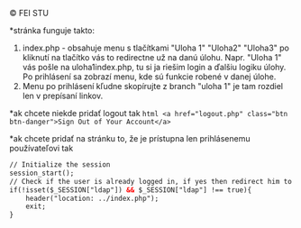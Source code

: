 
©  FEI STU     

*stránka funguje takto: 
1. index.php - obsahuje menu s tlačítkami "Uloha 1" "Uloha2" "Uloha3" po kliknutí na tlačítko vás to redirectne už na danú úlohu. Napr. "Uloha 1" vás pošle na uloha1index.php, tu si ja riešim login a ďalšiu logiku úlohy. Po prihlásení sa zobrazí menu, kde sú funkcie robené v danej úlohe.
2. Menu po prihlásení kľudne skopírujte z branch "uloha 1" je tam rozdiel len v prepísaní linkov.
                      

*ak chcete niekde pridať logout tak ```html <a href="logout.php" class="btn btn-danger">Sign Out of Your Account</a>  ```

*ak chcete pridať na stránku to, že je prístupna len prihlásenemu používateľovi tak 
```html 
// Initialize the session
session_start();
// Check if the user is already logged in, if yes then redirect him to welcome page
if(!isset($_SESSION["ldap"]) && $_SESSION["ldap"] !== true){
    header("location: ../index.php");
    exit;
}

